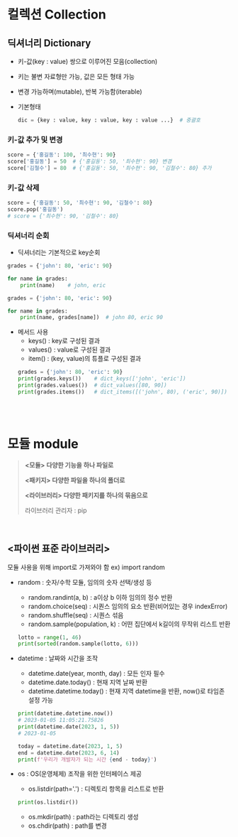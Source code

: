 # 컬렉션 Collection

## 딕셔너리 Dictionary

- 키-값(key : value) 쌍으로 이루어진 모음(collection)

- 키는 불변 자료형만 가능, 값은 모든 형태 가능

- 변경 가능하며(mutable), 반복 가능함(iterable)

- 기본형태
  ```python
  dic = {key : value, key : value, key : value ...}  # 중괄호 
  ```

### 키-값 추가 및 변경
```python
score = {'홍길동': 100, '최수현': 90}
score['홍길동'] = 50  # {'홍길동': 50, '최수현': 90} 변경
score['김철수'] = 80  # {'홍길동': 50, '최수현': 90, '김철수': 80} 추가
```

### 키-값 삭제
```python
score = {'홍길동': 50, '최수현': 90, '김철수': 80}
score.pop('홍길동')
# score = {'최수현': 90, '김철수': 80}
```

### 딕셔너리 순회
- 딕셔너리는 기본적으로 key순회
```python
grades = {'john': 80, 'eric': 90}

for name in grades:
    print(name)    # john, eric
```
```python
grades = {'john': 80, 'eric': 90}

for name in grades:
    print(name, grades[name])  # john 80, eric 90
```

- 메서드 사용
  - keys() : key로 구성된 결과
  - values() : value로 구성된 결과
  - item() : (key, value)의 튜플로 구성된 결과
  ```python
  grades = {'john': 80, 'eric': 90}
  print(grades.keys())    # dict_keys(['john', 'eric'])
  print(grades.values())  # dict_values([80, 90])
  print(grades.items())   # dict_items([('john', 80), ('eric', 90)])
  ```

<br>
<br>

# 모듈 module

> __<모듈> 다양한 기능을 하나 파일로__
>
> __<패키지> 다양한 파일을 하나의 폴더로__
>
> __<라이브러리> 다양한 패키지를 하나의 묶음으로__
>
>  라이브러리 관리자 : pip

<br>

## <파이썬 표준 라이브러리>
모듈 사용을 위해 import로 가져와야 함
ex) import random

- random : 숫자/수학 모듈, 임의의 숫자 선택/생성 등
  - random.randint(a, b) : a이상 b 이하 임의의 정수 반환
  - random.choice(seq) : 시퀀스 임의의 요소 반환(비어있는 경우 indexError)
  - random.shuffle(seq) : 시퀀스 섞음
  - random.sample(population, k) : 어떤 집단에서 k길이의 무작위 리스트 반환
  ```python
  lotto = range(1, 46)
  print(sorted(random.sample(lotto, 6)))
  ```

- datetime : 날짜와 시간을 조작
  - datetime.date(year, month, day) : 모든 인자 필수
  - datetime.date.today() : 현재 지역 날짜 반환
  - datetime.datetime.today() : 현재 지역 datetime을 반환, now()로 타임존 설정 가능
  ```python
  print(datetime.datetime.now())
  # 2023-01-05 11:05:21.75826
  print(datetime.date(2023, 1, 5))
  # 2023-01-05
  ```
  ```python
  today = datetime.date(2023, 1, 5)
  end = datetime.date(2023, 6, 14)
  print(f'우리가 개발자가 되는 시간 {end - today}')
  ```

- os : OS(운영체제) 조작을 위한 인터페이스 제공
  - os.listdir(path='.') : 디렉토리 항목을 리스트로 반환
  ```python
  print(os.listdir())
  ```
  - os.mkdir(path) : path라는 디렉토리 생성
  - os.chdir(path) : path를 변경